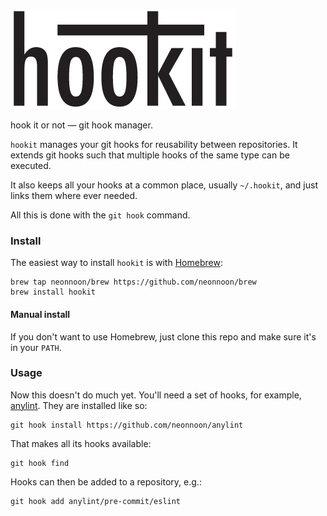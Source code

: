 ![hookit](./img/hookit.png)

hook it or not — git hook manager.

`hookit` manages your git hooks for reusability between repositories. It extends git hooks such that multiple hooks of the same type can be executed.

It also keeps all your hooks at a common place, usually `~/.hookit`, and just links them where ever needed.

All this is done with the `git hook` command.

### Install

The easiest way to install `hookit` is with [Homebrew](http://brew.sh):
```
brew tap neonnoon/brew https://github.com/neonnoon/brew
brew install hookit
```

#### Manual install

If you don't want to use Homebrew, just clone this repo and make sure it's in your `PATH`.

### Usage

Now this doesn't do much yet. You'll need a set of hooks, for example, [anylint](https://github.com/neonnoon/anylint). They are installed like so:
```
git hook install https://github.com/neonnoon/anylint
```

That makes all its hooks available:
```
git hook find
```

Hooks can then be added to a repository, e.g.:
```
git hook add anylint/pre-commit/eslint
```
